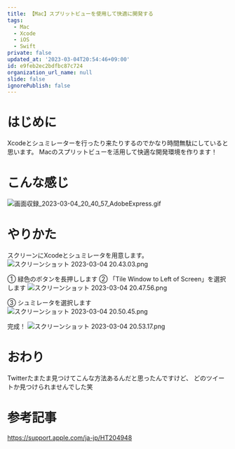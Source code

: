 ```yaml
---
title: 【Mac】スプリットビューを使用して快適に開発する
tags:
  - Mac
  - Xcode
  - iOS
  - Swift
private: false
updated_at: '2023-03-04T20:54:46+09:00'
id: e9feb2ec2bdfbc87c724
organization_url_name: null
slide: false
ignorePublish: false
---
```

# はじめに
Xcodeとシュミレーターを行ったり来たりするのでかなり時間無駄にしていると思います。
Macのスプリットビューを活用して快適な開発環境を作ります！

# こんな感じ
![画面収録_2023-03-04_20_40_57_AdobeExpress.gif](https://qiita-image-store.s3.ap-northeast-1.amazonaws.com/0/1745371/12bde367-194d-8aff-3485-951cd925a77e.gif)

# やりかた
スクリーンにXcodeとシュミレータを用意します。
![スクリーンショット 2023-03-04 20.43.03.png](https://qiita-image-store.s3.ap-northeast-1.amazonaws.com/0/1745371/b846f759-b955-6453-b3e4-977c58b8cc4f.png)

① 緑色のボタンを長押しします
② 「Tile Window to Left of Screen」を選択します
![スクリーンショット 2023-03-04 20.47.56.png](https://qiita-image-store.s3.ap-northeast-1.amazonaws.com/0/1745371/8fb7488b-63a0-79f3-354f-2fcf488cb92a.png)

③ シュミレータを選択します
![スクリーンショット 2023-03-04 20.50.45.png](https://qiita-image-store.s3.ap-northeast-1.amazonaws.com/0/1745371/a59a176f-6ea4-006a-1c36-8bd153d7aabb.png)

完成！
![スクリーンショット 2023-03-04 20.53.17.png](https://qiita-image-store.s3.ap-northeast-1.amazonaws.com/0/1745371/54a62d39-a5db-abac-7680-7152feda75da.png)

# おわり
Twitterたまたま見つけてこんな方法あるんだと思ったんですけど、
どのツイートか見つけられませんでした笑

# 参考記事
https://support.apple.com/ja-jp/HT204948
